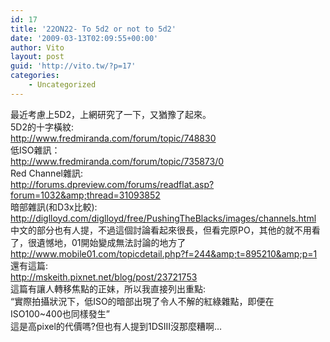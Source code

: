 ```yaml
---
id: 17
title: '22ON22- To 5d2 or not to 5d2'
date: '2009-03-13T02:09:55+00:00'
author: Vito
layout: post
guid: 'http://vito.tw/?p=17'
categories:
    - Uncategorized
---
```


最近考慮上5D2，上網研究了一下，又猶豫了起來。  
5D2的十字橫紋:  
http://www.fredmiranda.com/forum/topic/748830  
低ISO雜訊：  
http://www.fredmiranda.com/forum/topic/735873/0  
Red Channel雜訊:  
http://forums.dpreview.com/forums/readflat.asp?forum=1032&amp;thread=31093852  
暗部雜訊(和D3x比較):  
http://diglloyd.com/diglloyd/free/PushingTheBlacks/images/channels.html  
中文的部分也有人提，不過這個討論看起來很長，但看完原PO，其他的就不用看了，很遺憾地，01開始變成無法討論的地方了  
http://www.mobile01.com/topicdetail.php?f=244&amp;t=895210&amp;p=1  
還有這篇:  
http://mskeith.pixnet.net/blog/post/23721753  
這篇有讓人轉移焦點的正妹，所以我直接列出重點:  
“實際拍攝狀況下，低ISO的暗部出現了令人不解的紅綠雜點，即便在ISO100~400也同樣發生”  
這是高pixel的代價嗎?但也有人提到1DSIII沒那麼糟啊…